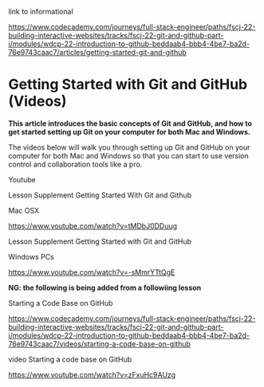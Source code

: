 link to informational

https://www.codecademy.com/journeys/full-stack-engineer/paths/fscj-22-building-interactive-websites/tracks/fscj-22-git-and-github-part-i/modules/wdcp-22-introduction-to-github-beddaab4-bbb4-4be7-ba2d-76e9743caac7/articles/getting-started-git-and-github

# Getting Started with Git and GitHub (Videos)

**This article introduces the basic concepts of Git and GitHub, and how to get started setting up Git on your computer for both Mac and Windows.**

The videos below will walk you through setting up Git and GitHub on your computer for both Mac and Windows so that you can start to use version control and collaboration tools like a pro.


Youtube

Lesson Supplement Getting Started With Git and Github

Mac OSX


https://www.youtube.com/watch?v=tMDbJ0DDuug


Lesson Supplement Getting Started with Git and GitHub

Windows PCs

https://www.youtube.com/watch?v=-sMmrYTtQgE


**NG: the following is being added from a followiing lesson**

Starting a Code Base on GitHub

https://www.codecademy.com/journeys/full-stack-engineer/paths/fscj-22-building-interactive-websites/tracks/fscj-22-git-and-github-part-i/modules/wdcp-22-introduction-to-github-beddaab4-bbb4-4be7-ba2d-76e9743caac7/videos/starting-a-code-base-on-github

video
Starting a code base on GitHub

https://www.youtube.com/watch?v=zFxuHc9AUzg
